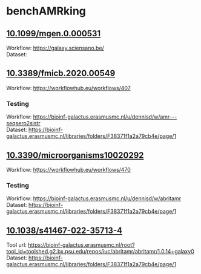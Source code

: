 # benchAMRking

## [10.1099/mgen.0.000531](https://doi.org/10.1099/mgen.0.000531)

Workflow: <https://galaxy.sciensano.be/>  
Dataset:


## [10.3389/fmicb.2020.00549](https://doi.org/10.3389/fmicb.2020.00549)
Workflow: <https://workflowhub.eu/workflows/407>  

### Testing
Workflow: <https://bioinf-galactus.erasmusmc.nl/u/dennisd/w/amr---seqsero2sistr>  
Dataset: <https://bioinf-galactus.erasmusmc.nl/libraries/folders/F38371f1a2a79cb4e/page/1>  


## [10.3390/microorganisms10020292](https://doi.org/10.3390/microorganisms10020292)
Workflow: <https://workflowhub.eu/workflows/470>  

### Testing
Workflow: <https://bioinf-galactus.erasmusmc.nl/u/dennisd/w/abritamr>  
Dataset: <https://bioinf-galactus.erasmusmc.nl/libraries/folders/F38371f1a2a79cb4e/page/1>  

## [10.1038/s41467-022-35713-4](https://doi.org/10.1038/s41467-022-35713-4)

Tool url: <https://bioinf-galactus.erasmusmc.nl/root?tool_id=toolshed.g2.bx.psu.edu/repos/iuc/abritamr/abritamr/1.0.14+galaxy0>  
Dataset: <https://bioinf-galactus.erasmusmc.nl/libraries/folders/F38371f1a2a79cb4e/page/1>  
